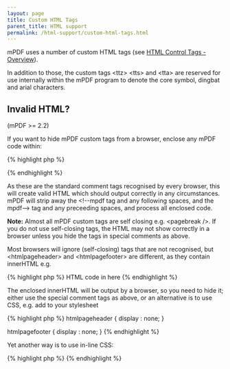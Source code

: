 ```yaml
---
layout: page
title: Custom HTML Tags
parent_title: HTML support
permalink: /html-support/custom-html-tags.html
---
```


<div id="bpmbook" class="bpmbook" style="direction:ltr;">
<div class="topic_user_field">
<div id="U0">
<p>mPDF uses a number of custom HTML tags (see <a href="{{ "/reference/html-control-tags/overview.html" | prepend: site.baseurl }}">HTML Control Tags - Overview</a>).</p>
<p>In addition to those, the custom tags &lt;ttz&gt; &lt;tts&gt; and &lt;tta&gt; are reserved for use internally within the mPDF program to denote the core symbol, dingbat and arial characters.</p>
<h2>Invalid HTML?

</h2>
<p>(mPDF &gt;= 2.2)</p>
<p>If you want to hide mPDF custom tags from a browser, enclose any mPDF code within:</p>

{% highlight php %}
<!--mpdf  ..  anything you want to write ...  mpdf-->
{% endhighlight %}

<p>As these are the standard comment tags recognised by every browser, this will create valid HTML which should output correctly in any circumstances. mPDF will strip away the <span class="parameter">&lt;!--mpdf</span> tag and any following spaces, and the <span class="parameter">mpdf--&gt;</span> tag and any preceeding spaces, and process all enclosed code.</p>

<div class="alert alert-info" role="alert"><b>Note:</b> Almost all mPDF custom tags are self closing e.g. &lt;pagebreak /&gt;. If you do not use self-closing tags, the HTML may not show correctly in a browser unless you hide the tags in special comments as above.</div>
<p>Most browsers will ignore (self-closing) tags that are not recognised, but &lt;htmlpageheader&gt; and &lt;htmlpagefooter&gt; are different, as they contain innerHTML e.g.</p>

{% highlight php %}
<htmlpageheader name="phname">HTML code in here</htmlpageheader>
{% endhighlight %}

<p>The enclosed innerHTML will be output by a browser, so you need to hide it; either use the special comment tags as above, or an alternative is to use CSS, e.g. add to your stylesheet</p>

{% highlight php %}
htmlpageheader { display : none; }

htmlpagefooter { display : none; }
{% endhighlight %}

<p>Yet another way is to use in-line CSS:</p>

{% highlight php %}
<htmlpageheader name="phname" style="display: none;">HTML code in here</htmlpageheader>
{% endhighlight %}

</div>
</div>

